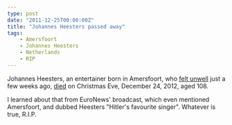 ```yaml
---
type: post
date: "2011-12-25T00:00:00Z"
title: "Johannes Heesters passed away"
tags:
    - Amersfoort
    - Johannes Heesters
    - Netherlands
    - RIP
---
```


Johannes Heesters, an entertainer born in Amersfoort, who [felt unwell](0132) just a few weeks ago, [died](http://www.washingtonpost.com/world/europe/entertainer-heesters-dies-at-age-108-after-long-career-started-in-nazi-germany/2011/12/24/gIQA8ITkFP_story.html) on Christmas Eve, December 24, 2012, aged 108.

<!--more-->

I learned about that from EuroNews' broadcast, which even mentioned Amersfoort, and dubbed Heesters "Hitler's favourite singer". Whatever is true, R.I.P.
